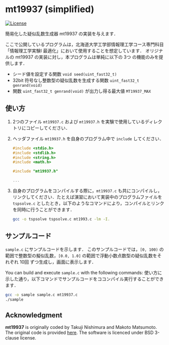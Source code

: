 # mt19937 (simplified)

[![License](https://img.shields.io/badge/License-BSD_3--Clause-blue.svg)](https://opensource.org/licenses/BSD-3-Clause)

簡易化した疑似乱数生成器 mt19937 の実装を与えます．

ここで公開しているプログラムは，北海道大学工学部情報理工学コース専門科目「情報理工学実験I 最適化」において使用することを想定しています．
オリジナルの mt19937 の実装に対し，本プログラムは単純に以下の 3つ の機能のみを提供します．

* シード値を設定する関数 `void seed(uint_fast32_t)`
* 32bit 符号なし整数型の疑似乱数を生成する関数 `uint_fast32_t genrand(void)`
* 関数 `uint_fast32_t genrand(void)` が出力し得る最大値 `MT19937_MAX`

## 使い方

1. 2つのファイル `mt19937.c` および `mt19937.h` を実験で使用しているディレクトリにコピーしてください．
2. ヘッダファイル `mt19937.h` を自身のプログラム中で `include` してください．

    ```c
    #include <stdio.h>
    #include <stdlib.h>
    #include <string.h>
    #include <math.h>

    #include "mt19937.h"

    ...
    ```

3. 自身のプログラムをコンパイルする際に，`mt19937.c` も共にコンパイルし，リンクしてください．たとえば演習において実装中のプログラムファイルを `tspsolve.c` としたとき，以下のようなコマンドにより，コンパイルとリンクを同時に行うことができます．

    ```sh
    gcc -o tspsolve tspsolve.c mt1993.c -lm -I.
    ```

## サンプルコード

`sample.c` にサンプルコードを示します．
このサンプルコードでは，`[0, 100)` の範囲で整数型の擬似乱数，`[0.0, 1.0]` の範囲で浮動小数点数型の疑似乱数をそれぞれ 10回 ずつ生成し，画面に表示します．

You can build and execute `sample.c` with the following commands:
使い方に示した通り，以下コマンドでサンプルコードをココンパイル実行することができます．

```sh
gcc -o sample sample.c mt19937.c
./sample
```

## Acknowledgment

__mt19937__ is originally coded by Takuji Nishimura and Makoto Matsumoto.
The original code is provided [here](http://www.math.sci.hiroshima-u.ac.jp/m-mat/MT/mt.html).
The software is licenced under BSD 3-clause license.

